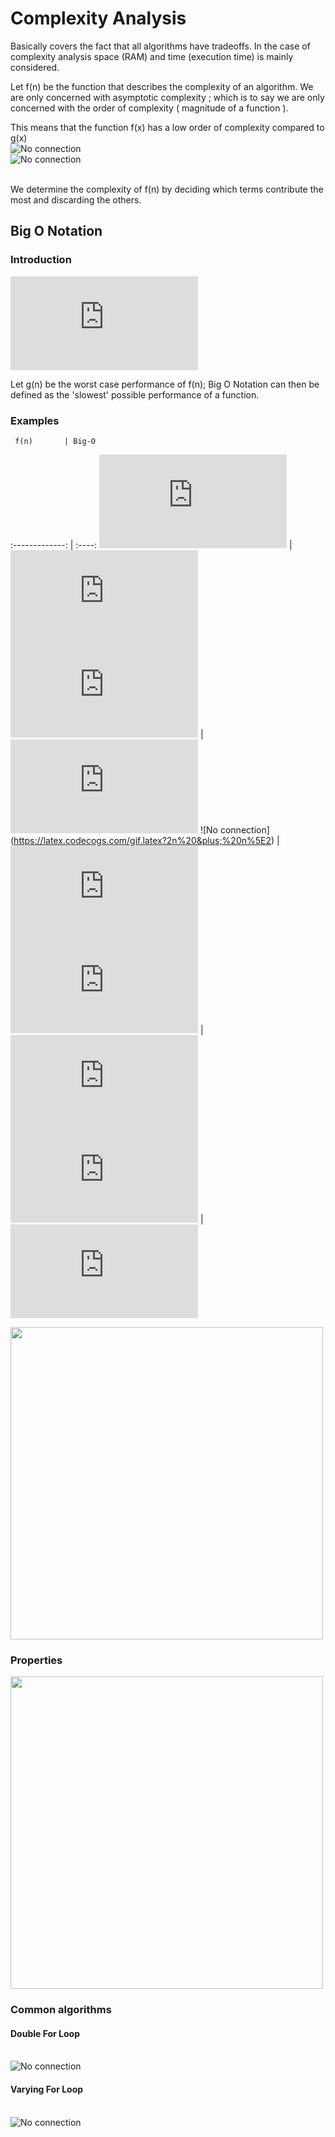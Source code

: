 # Complexity Analysis

Basically covers the fact that all algorithms have tradeoffs. In the case of complexity analysis space (RAM) and time (execution time) is mainly considered.

Let f(n) be the function that describes the complexity of an algorithm. We are only concerned with asymptotic complexity ; which is to say we are only concerned with the order of complexity ( magnitude of a function ).

This means that the function f(x) has a low order of complexity compared to g(x)<br>
![No connection](https://latex.codecogs.com/gif.latex?f(x)&space;=&space;x^2)<br>
![No connection](https://latex.codecogs.com/gif.latex?g(x)&space;=&space;x^3)<br><br>

We determine the complexity of f(n) by deciding which terms contribute the most and discarding the others.

## Big O Notation
### Introduction
![No connection](https://latex.codecogs.com/gif.latex?O%28g%28n%29%29)<br>

Let g(n) be the worst case performance of f(n); Big O Notation can then be defined as the 'slowest' possible performance of a function.

### Examples

     f(n)       | Big-O
:-------------: | :----:
     ![No connection](https://latex.codecogs.com/gif.latex?2n%5E2)       | ![No connection](https://latex.codecogs.com/gif.latex?O%28n%5E2%29)
   ![No connection](https://latex.codecogs.com/gif.latex?100000n%5E2)    | ![No connection](https://latex.codecogs.com/gif.latex?O%28n%5E2%29)
   ![No connection] (https://latex.codecogs.com/gif.latex?2n%20&plus;%20n%5E2)     | ![No connection](https://latex.codecogs.com/gif.latex?O%28n%5E2%29)
![No connection](https://latex.codecogs.com/gif.latex?10%20&plus;%20n%20&plus;%20log%28n%29) | ![No connection](https://latex.codecogs.com/gif.latex?O%28n%29)
![No connection](https://latex.codecogs.com/gif.latex?10n%5E3%20&plus;%20364n%5E2)  | ![No connection](https://latex.codecogs.com/gif.latex?O%28n%5E3%29)

<img src="https://upload.wikimedia.org/wikipedia/commons/thumb/7/7e/Comparison_computational_complexity.svg/1920px-Comparison_computational_complexity.svg.png" width="500">

### Properties
<img src="http://i.imgur.com/xoBxg1O.png" width="500">

### Common algorithms
#### Double For Loop
<br>![No connection](http://i.imgur.com/uAgRCrK.png)<br>
#### Varying For Loop
<br>![No connection](https://cdn.discordapp.com/attachments/211868333971079170/284014936827363328/SXzHd7e.png)<br>
